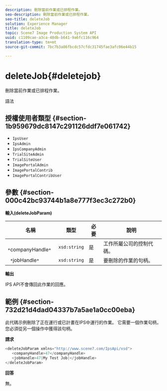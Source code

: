 ```yaml
---
description: 刪除當前作業或已排程作業。
seo-description: 刪除當前作業或已排程作業。
seo-title: deleteJob
solution: Experience Manager
title: deleteJob
topic: Scene7 Image Production System API
uuid: c1109cae-a3ca-40db-b641-9a6fc116c964
translation-type: tm+mt
source-git-commit: 7bc7b3a86fbcdc57cfdc31745fae3afc06e44b15

---
```



# deleteJob{#deletejob}

刪除當前作業或已排程作業。

語法

## 授權使用者類型 {#section-1b959679dc8147c291126ddf7e061742}

* `IpsUser`
* `IpsAdmin`
* `IpsCompanyAdmin`
* `TrialSiteAdmin`
* `TrialSiteUser`
* `ImagePortalAdmin`
* `ImagePortalContrib`
* `ImagePortalContribUser`

## 參數 {#section-000c42bc93744b1a8e777f3ec3c272b0}

**輸入(deleteJobParam)**

| 名稱 | 類型 | 必要 | 說明 |
|---|---|---|---|
| ` *`companyHandle`*` | `xsd:string` | 是 | 工作所屬公司的控制代碼。 |
| ` *`jobHandle`*` | `xsd:string` | 是 | 要刪除的作業的句柄。 |

**輸出**

IPS API不會傳回此作業的回應。

## 範例 {#section-732d21d4dad04337b7a5ae1a0cc00eba}

此代碼示例刪除了正在運行或已計畫在IPS中運行的作業。 它需要一個作業句柄，您必須從另一個操作中獲得該句柄。

**請求**

```java
<deleteJobParam xmlns="http://www.scene7.com/IpsApi/xsd">
   <companyHandle>47</companyHandle>
   <jobHandle>47|My Test Job|</jobHandle>
</deleteJobParam>
```

**回答**

無。
